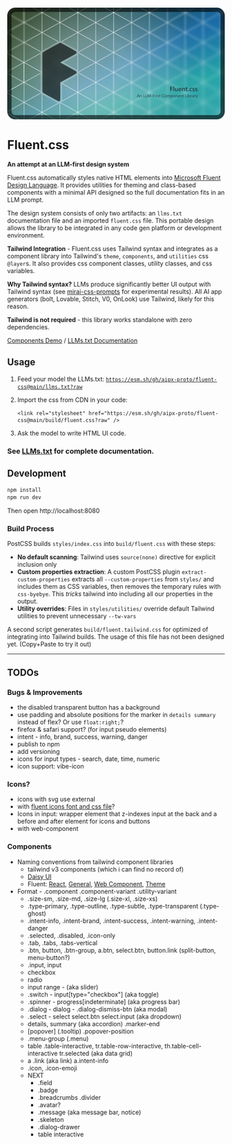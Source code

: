 ![Fluent css hero image with fluent logo and rainbow hex pattern](./assets/fluent-css-hero.png)

# Fluent.css

**An attempt at an LLM-first design system**

Fluent.css automatically styles native HTML elements into [Microsoft Fluent Design Language](https://fluent2.microsoft.design/). It provides utilities for theming and class-based components with a minimal API designed so the full documentation fits in an LLM prompt.

The design system consists of only two artifacts: an `llms.txt` documentation file and an imported `fluent.css` file. This portable design allows the library to be integrated in any code gen platform or development environment.

**Tailwind Integration** - Fluent.css uses Tailwind syntax and integrates as a component library into Tailwind's `theme`, `components`, and `utilities` css `@layer`s. It also provides css component classes, utility classes, and css variables.

**Why Tailwind syntax?** LLMs produce significantly better UI output with Tailwind syntax (see [mirai-css-prompts](https://github.com/aipx-proto/mirai-css-prompts) for experimental results). All AI app generators (bolt, Lovable, Stitch, V0, OnLook) use Tailwind, likely for this reason.

**Tailwind is not required** - this library works standalone with zero dependencies.

[Components Demo](https://aipx-proto.github.io/fluent-css/) / [LLMs.txt Documentation](./llms.txt)

## Usage
1. Feed your model the LLMs.txt: [`https://esm.sh/gh/aipx-proto/fluent-css@main/llms.txt?raw`](https://esm.sh/gh/aipx-proto/fluent-css@main/llms.txt?raw)

2. Import the css from CDN in your code:

   ```
   <link rel="stylesheet" href="https://esm.sh/gh/aipx-proto/fluent-css@main/build/fluent.css?raw" />
   ```

3. Ask the model to write HTML UI code.

### See [LLMs.txt](./llms.txt) for complete documentation.

## Development

```bash
npm install
npm run dev
```

Then open http://localhost:8080

### Build Process

PostCSS builds `styles/index.css` into `build/fluent.css` with these steps:

- **No default scanning**: Tailwind uses `source(none)` directive for explicit inclusion only
- **Custom properties extraction**: A custom PostCSS plugin `extract-custom-properties` extracts all `--custom-properties` from `styles/` and includes them as CSS variables, then removes the temporary rules with `css-byebye`. This _tricks_ tailwind into including all our properties in the output.
- **Utility overrides**: Files in `styles/utilities/` override default Tailwind utilities to prevent unnecessary `--tw-vars`

A second script generates `build/fluent.tailwind.css` for optimized of integrating into Tailwind builds. The usage of this file has not been designed yet. (Copy+Paste to try it out)

---

## TODOs

### Bugs & Improvements

- the disabled transparent button has a background
- use padding and absolute positions for the marker in `details summary` instead of flex? Or use `float:right;`?
- firefox & safari support? (for input pseudo elements)
- intent - info, brand, success, warning, danger
- publish to npm
- add versioning
- icons for input types - search, date, time, numeric
- icon support: vibe-icon

### Icons?

- icons with svg use external
- with [fluent icons font and css file](https://github.com/microsoft/fluentui-system-icons/blob/cd860cfdb9c60f6b731f6164b21e04909b23178e/fonts/FluentSystemIcons-Resizable.css)?
- Icons in input: wrapper element that z-indexes input at the back and a before and after element for icons and buttons
- with web-component

### Components

- Naming conventions from tailwind component libraries
  - tailwind v3 components (which i can find no record of)
  - [Daisy UI](https://daisyui.com/)
  - Fluent: [React](https://react.fluentui.dev/), [General](https://fluent2.microsoft.design/), [Web Component](https://web-components.fluentui.dev/), [Theme](https://react.fluentui.dev/iframe.html?viewMode=docs&id=theme-theme-designer--docs)
- Format - .component .component-variant .utility-variant
  - .size-sm, .size-md, .size-lg (.size-xl, .size-xs)
  - .type-primary, .type-outline, .type-subtle, .type-transparent (.type-ghost)
  - .intent-info, .intent-brand, .intent-success, .intent-warning, .intent-danger
  - .selected, .disabled, .icon-only
  - .tab, .tabs, .tabs-vertical
  - .btn, button, .btn-group, a.btn, select.btn, button.link (split-button, menu-button?)
  - .input, input
  - checkbox
  - radio
  - input range - (aka slider)
  - .switch - input[type="checkbox"] (aka toggle)
  - .spinner - progress[indeterminate] (aka progress bar)
  - .dialog - dialog - .dialog-dismiss-btn (aka modal)
  - .select - select select.btn select.input (aka dropdown)
  - details, summary (aka accordion) .marker-end
  - [popover] (.tooltip) .popover-position
  - .menu-group (.menu)
  - table .table-interactive, tr.table-row-interactive, th.table-cell-interactive tr.selected (aka data grid)
  - a .link (aka link) a.intent-info
  - .icon, .icon-emoji
  - NEXT
    - .field
    - .badge
    - .breadcrumbs .divider
    - .avatar?
    - .message (aka message bar, notice)
    - .skeleton
    - .dialog-drawer
    - table interactive
